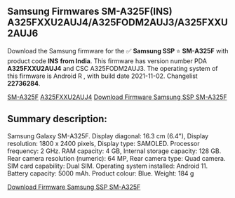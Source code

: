 <h2>Samsung Firmwares SM-A325F(INS) A325FXXU2AUJ4/A325FODM2AUJ3/A325FXXU2AUJ6</h2>
Download the Samsung firmware for the ✅ <strong>Samsung SSP </strong> ⭐ <strong>SM-A325F</strong> with product code <strong>INS</strong> <strong> from India</strong>. This firmware has version number PDA <strong>A325FXXU2AUJ4</strong> and CSC A325FODM2AUJ3. The operating system of this firmware is Android R , with build date 2021-11-02. Changelist <strong>22736284</strong>.


[SM-A325F](https://samfirm.shop/samsung/model/SM-A325F)
[A325FXXU2AUJ4](https://samfirm.shop/samsung/pda/A325FXXU2AUJ4)
[Download Firmware Samsung SSP SM-A325F](https://samfirm.shop/samsung/firmware/470824)
<h2>Summary description:</h2>
<p>Samsung Galaxy SM-A325F. Display diagonal: 16.3 cm (6.4"), Display resolution: 1800 x 2400 pixels, Display type: SAMOLED. Processor frequency: 2 GHz. RAM capacity: 4 GB, Internal storage capacity: 128 GB. Rear camera resolution (numeric): 64 MP, Rear camera type: Quad camera. SIM card capability: Dual SIM. Operating system installed: Android 11. Battery capacity: 5000 mAh. Product colour: Blue. Weight: 184 g</p>


[Download Firmware Samsung SSP SM-A325F](https://samfirm.shop/samsung/firmware/470824)
